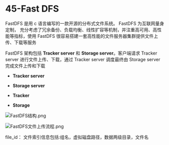 # 45-Fast DFS

FastDFS 是用 c 语言编写的一款开源的分布式文件系统。 FastDFS 为互联网量身定制， 充分考虑了冗余备份、负载均衡、线性扩容等机制，并注重高可用、高性能等指标，使用 FastDFS 很容易搭建一套高性能的文件服务器集群提供文件上传、下载等服务

FastDFS 架构包括 **Tracker server** 和 **Storage server**。客户端请求 Tracker server 进行文件上传、下载，通过 Tracker server 调度最终由 Storage server 完成文件上传和下载

* **Tracker server**
* **Storage server**

* **Tracker**
* **Storage**

![FastDFS结构.png](image/FastDFS结构.png)

![FastDFS文件上传流程.png](image/FastDFS文件上传流程.png)

file_id： 文件索引信息包括:组名，虚拟磁盘路径，数据两级目录，文件名
